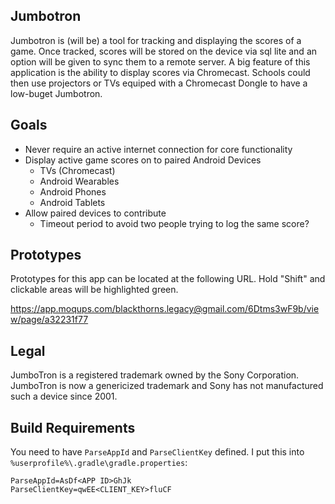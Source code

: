 Jumbotron
--------------------------------

Jumbotron is (will be) a tool for tracking and displaying the scores of a game. Once
tracked, scores will be stored on the device via sql lite and an option will be given
to sync them to a remote server. A big feature of this application is the ability to 
display scores via Chromecast. Schools could then use projectors or TVs equiped with a 
Chromecast Dongle to have a low-buget Jumbotron. 

## Goals
 - Never require an active internet connection for core functionality
 - Display active game scores on to paired Android Devices
   - TVs (Chromecast)
   - Android Wearables
   - Android Phones
   - Android Tablets
 - Allow paired devices to contribute 
   - Timeout period to avoid two people trying to log the same score?

## Prototypes
Prototypes for this app can be located at the following URL. Hold "Shift" and clickable
areas will be highlighted green.

https://app.moqups.com/blackthorns.legacy@gmail.com/6Dtms3wF9b/view/page/a32231f77

## Legal 
JumboTron is a registered trademark owned by the Sony Corporation. JumboTron 
is now a genericized trademark and Sony has not manufactured such a device since 2001.

## Build Requirements
You need to have `ParseAppId` and `ParseClientKey` defined. I put this into `%userprofile%\.gradle\gradle.properties`:
```
ParseAppId=AsDf<APP ID>GhJk
ParseClientKey=qwEE<CLIENT_KEY>fluCF
```
